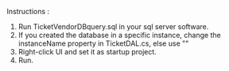 Instructions :
1. Run TicketVendorDBquery.sql in your sql server software.
2. If you created the database in a specific instance, change the instanceName property in TicketDAL.cs, else use ""
3. Right-click UI and set it as startup project.
4. Run.
